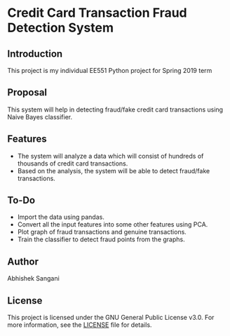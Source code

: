 # Credit Card Transaction Fraud Detection System

## Introduction

This project is my individual EE551 Python project for Spring 2019 term

## Proposal

This system will help in detecting fraud/fake credit card transactions using Naive Bayes classifier.

## Features

- The system will analyze a data which will consist of hundreds of thousands of credit card transactions.
- Based on the analysis, the system will be able to detect fraud/fake transactions.

## To-Do

- Import the data using pandas.
- Convert all the input features into some other features using PCA.
- Plot graph of fraud transactions and genuine transactions.
- Train the classifier to detect fraud points from the graphs.

## Author

Abhishek Sangani

## License

This project is licensed under the GNU General Public License v3.0. For more information, see the [LICENSE](LICENSE.md) file for details.


